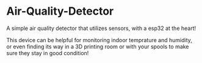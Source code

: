 # Air-Quality-Detector
A simple air quality detector that utilizes sensors, with a esp32 at the heart!

This device can be helpful for monitoring indoor temprature and humidity, or even finding its way in a 3D printing room or with your spools to make sure they stay in good condition!
